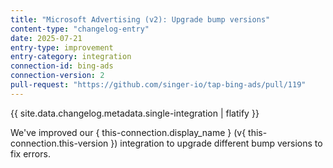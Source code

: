 ```yaml
---
title: "Microsoft Advertising (v2): Upgrade bump versions"
content-type: "changelog-entry"
date: 2025-07-21
entry-type: improvement
entry-category: integration
connection-id: bing-ads
connection-version: 2
pull-request: "https://github.com/singer-io/tap-bing-ads/pull/119"
---
```

{{ site.data.changelog.metadata.single-integration | flatify }}

We've improved our { this-connection.display_name } (v{ this-connection.this-version }) integration to upgrade different bump versions to fix errors.